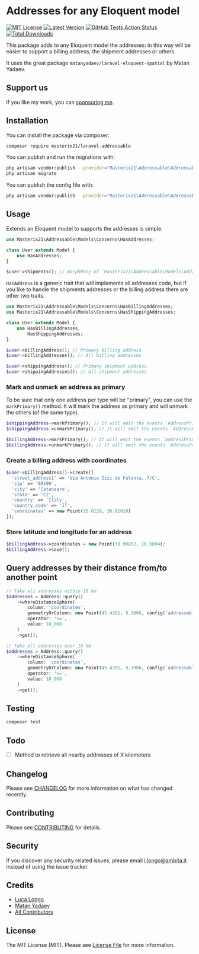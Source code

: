 # Addresses for any Eloquent model

[![MIT License](https://img.shields.io/github/license/masterix21/laravel-addressable)](https://img.shields.io/github/license/masterix21/laravel-addressable)
[![Latest Version](https://img.shields.io/github/v/release/masterix21/laravel-addressable)](https://packagist.org/packages/masterix21/laravel-addressable)
[![GitHub Tests Action Status](https://img.shields.io/github/workflow/status/masterix21/laravel-addressable/Tests/master)](https://github.com/masterix21/laravel-addressable/actions?query=workflow%3Arun-tests+branch%3Amaster) 
[![Total Downloads](https://img.shields.io/packagist/dt/masterix21/laravel-addressable.svg)](https://packagist.org/packages/masterix21/laravel-addressable)

This package adds to any Eloquent model the addresses: in this way will be easier to support a billing address, the shipment addresses or others. 

It uses the great package `matanyadaev/laravel-eloquent-spatial` by Matan Yadaev. 

## Support us

If you like my work, you can [sponsoring me](https://github.com/masterix21).

## Installation

You can install the package via composer:

```bash
composer require masterix21/laravel-addressable
```

You can publish and run the migrations with:

```bash
php artisan vendor:publish --provider="Masterix21\Addressable\AddressableServiceProvider" --tag="migrations"
php artisan migrate
```

You can publish the config file with:
```bash
php artisan vendor:publish --provider="Masterix21\Addressable\AddressableServiceProvider" --tag="config"
```

## Usage

Extends an Eloquent model to supports the addresses is simple.
``` php
use Masterix21\Addressable\Models\Concerns\HasAddresses;

class User extends Model {
    use HasAddresses;
}

$user->shipments(); // morphMany of `Masterix21\Addressable\Models\Address` 
```

`HasAddress` is a generic trait that will implements all addresses code, but if you like to handle the shipments addresses or the billing address there are other two traits.

```php
use Masterix21\Addressable\Models\Concerns\HasBillingAddresses;
use Masterix21\Addressable\Models\Concerns\HasShippingAddresses;

class User extends Model {
    use HasBillingAddresses, 
        HasShippingAddresses;
}

$user->billingAddress(); // Primary billing address
$user->billingAddresses(); // All billing addresses

$user->shippingAddress(); // Primary shipment address
$user->shippingAddresses(); // All shipment addresses
```

### Mark and unmark an address as primary
To be sure that only one address per type will be "primary", you can use the `markPrimary()` method. It will mark the address as primary and will unmark the others (of the same type).
```php
$shippingAddress->markPrimary(); // It will emit the events `AddressPrimaryMarked` and `ShippingAddressPrimaryMarked`
$shippingAddress->unmarkPrimary(); // It will emit the events `AddressPrimaryUnmarked` and `ShippingAddressPrimaryUnmarked`

$billingAddress->markPrimary(); // It will emit the events `AddressPrimaryMarked` and `BillingAddressPrimaryMarked`
$billingAddress->unmarkPrimary(); // It will emit the events `AddressPrimaryUnmarked` and `BillingAddressPrimaryUnmarked`
```

### Create a billing address with coordinates
```php
$user->billingAddress()->create([
  'street_address1' => 'Via Antonio Izzi de Falenta, 7/C',
  'zip' => '88100',
  'city' => 'Catanzaro',
  'state' => 'CZ',
  'country' => 'Italy',
  'country_code' => 'IT',
  'coordinates' => new Point(16.0129, 36.01010)
]);
```

### Store latitude and longitude for an address
```php
$billingAddress->coordinates = new Point(38.90852, 16.5894); 
$billingAddress->save();
```

## Query addresses by their distance from/to another point
```php
// Take all addresses within 10 km
$addresses = Address::query()
    ->whereDistanceSphere(
        column: 'coordinates',
        geometryOrColumn: new Point(45.4391, 9.1906, config('addressable.srid')),
        operator: '<=',
        value: 10_000
    )
    ->get();

// Take all addresses over 10 km
$addresses = Address::query()
    ->whereDistanceSphere(
        column: 'coordinates',
        geometryOrColumn: new Point(45.4391, 9.1906, config('addressable.srid')),
        operator: '>=',
        value: 10_000
    )
    ->get();
```

## Testing

``` bash
composer test
```

## Todo
- [ ] Method to retrieve all nearby addresses of X kilometers

## Changelog

Please see [CHANGELOG](CHANGELOG.md) for more information on what has changed recently.

## Contributing

Please see [CONTRIBUTING](CONTRIBUTING.md) for details.

## Security

If you discover any security related issues, please email l.longo@ambita.it instead of using the issue tracker.

## Credits

- [Luca Longo](https://github.com/masterix21)
- [Matan Yadaev](https://github.com/MatanYadaev/laravel-eloquent-spatial)
- [All Contributors](../../contributors)

## License

The MIT License (MIT). Please see [License File](LICENSE.md) for more information.
